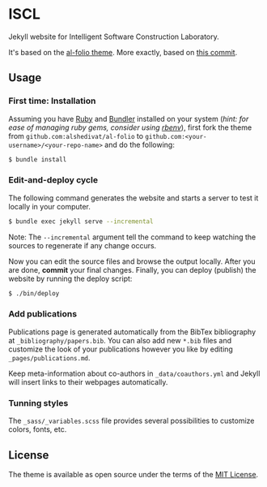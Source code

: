 # ISCL
Jekyll website for Intelligent Software Construction Laboratory.

It's based on the [al-folio theme](https://github.com/alshedivat/al-folio). More exactly, based on [this commit](https://github.com/alshedivat/al-folio/tree/8fc0c4b4e32ba7583e65ee95159903355c9d5ced).


## Usage

### First time: Installation

Assuming you have [Ruby](https://www.ruby-lang.org/en/downloads/) and [Bundler](https://bundler.io/) installed on your system (*hint: for ease of managing ruby gems, consider using [rbenv](https://github.com/rbenv/rbenv)*), first fork the theme from `github.com:alshedivat/al-folio` to `github.com:<your-username>/<your-repo-name>` and do the following:

```bash
$ bundle install
```


### Edit-and-deploy cycle

The following command generates the website and starts a server to test it locally in your computer.

```bash
$ bundle exec jekyll serve --incremental
```
Note: The `--incremental` argument tell the command to keep watching the sources to regenerate if any change occurs.

Now you can edit the source files and browse the output locally.
After you are done, **commit** your final changes.
Finally, you can deploy (publish) the website by running the deploy script:

```bash
$ ./bin/deploy
```


### Add publications

Publications page is generated automatically from the BibTex bibliography at `_bibliography/papers.bib`.
You can also add new `*.bib` files and customize the look of your publications however you like by editing `_pages/publications.md`.

Keep meta-information about co-authors in `_data/coauthors.yml` and Jekyll will insert links to their webpages automatically.


### Tunning styles

The `_sass/_variables.scss` file provides several possibilities to customize colors, fonts, etc.


## License

The theme is available as open source under the terms of the [MIT License](https://opensource.org/licenses/MIT).
